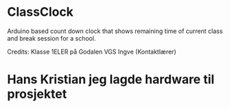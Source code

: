 # ClassClock
Arduino based count down clock that shows remaining time of current class and break session for a school.




Credits:
Klasse 1ELER på Godalen VGS
Ingve (Kontaktlærer)
# Hans Kristian jeg lagde hardware til prosjektet
